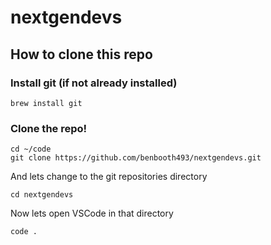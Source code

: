 # nextgendevs

## How to clone this repo

### Install git (if not already installed)

```shell
brew install git
```

### Clone the repo!
```shell
cd ~/code
git clone https://github.com/benbooth493/nextgendevs.git
```

And lets change to the git repositories directory

```shell
cd nextgendevs
```

Now lets open VSCode in that directory

```shell
code .
```
